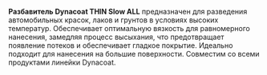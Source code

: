 **Разбавитель Dynacoat THIN Slow ALL** предназначен для разведения автомобильных красок, лаков и грунтов в условиях высоких температур. Обеспечивает оптимальную вязкость для равномерного нанесения, замедляя процесс высыхания, что предотвращает появление потеков и обеспечивает гладкое покрытие. Идеально подходит для нанесения на большие поверхности. Совместим со всеми продуктами линейки Dynacoat.
